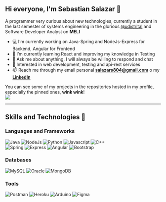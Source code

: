 ## Hi everyone, I'm Sebastian Salazar  👋 

A programmer very curious about new technologies, currently a student in the last semester of systems engineering in the glorious [@udistrital](https://github.com/udistrital) and Software Developer Analyst on **MELI**

- 💻 I’m currently working on Java-Spring and NodeJs-Express for Backend, Angular for Frontend
- 🌱 I’m currently learning React and improving my knowledge in Testing
- 💬 Ask me about anything, I will always be willing to respond and chat
- 👀 Interested in web development, testing and api-rest services
- 📫 Reach me through my email personal **salazars804@gmail.com** o my [**Linkedln**](https://www.linkedin.com/in/sebsalazari/)

You can see some of my projects in the repositories hosted in my profile, especially the pinned ones, **wink wink**!
<br>
![](http://estruyf-github.azurewebsites.net/api/VisitorHit?user=SebSalazar&repo=SebSalazar&countColorcountColor&countColor=%234ea94b)
***

## Skills and Technologies 🔧

### Languages and Frameworks
<img alt="Java" src="https://img.shields.io/badge/java%20-%23DC322F.svg?&style=for-the-badge&logo=java&logoColor=white"/> <img alt="NodeJs" src="https://img.shields.io/badge/nodejs-%2334AA53.svg?&style=for-the-badge&logo=node.js&logoColor=white"/> <img alt="Python" src="https://img.shields.io/badge/Python-%23FABC04.svg?&style=for-the-badge&logo=python&logoColor=black"/> <img alt="Javascript" src="https://img.shields.io/badge/javascript%20-%23323330.svg?&style=for-the-badge&logo=javascript&logoColor=yellow"/> <img alt="C++" src="https://img.shields.io/badge/C++%20-%2300599C.svg?&style=for-the-badge&logo=c%2B%2B&logoColor=white"/> 
<br>
<img alt="Spring" src="https://img.shields.io/badge/Spring%20-%236DB33F.svg?&style=for-the-badge&logo=spring&logoColor=white"/> <img alt="Express" src="https://img.shields.io/badge/Express%20-%2335495E.svg?&style=for-the-badge&logo=express&logoColor=green"/> <img alt="Angular" src="https://img.shields.io/badge/Angular%20-%23DD0031.svg?&style=for-the-badge&logo=angular&logoColor=white"/> <img alt="Bootstrap" src="https://img.shields.io/badge/bootstrap%20-%23563D7C.svg?&style=for-the-badge&logo=bootstrap&logoColor=white"/> 

### Databases 
<img alt="MySQL" src="https://img.shields.io/badge/mysql-%230175C2.svg?&style=for-the-badge&logo=mysql&logoColor=white"/> <img alt="Oracle" src ="https://img.shields.io/badge/oracle%20-%23F00000.svg?&style=for-the-badge&logo=oracle&logoColor=white" /> <img alt="MongoDB" src ="https://img.shields.io/badge/MongoDB-%234ea94b.svg?&style=for-the-badge&logo=mongodb&logoColor=white"/>

### Tools 
<img alt="Postman" src="https://img.shields.io/badge/Postman-%23FA7343.svg?&style=for-the-badge&logo=postman&logoColor=white"/> <img alt="Heroku" src ="https://img.shields.io/badge/Heroku%20-%23663399.svg?&style=for-the-badge&logo=heroku&logoColor=white" /> <img alt="Arduino" src ="https://img.shields.io/badge/Arduino%20-%23000000.svg?&style=for-the-badge&logo=arduino&logoColor=blue" /> <img alt="Figma" src ="https://img.shields.io/badge/Figma-%2338B2AC.svg?&style=for-the-badge&logo=figma&logoColor=white"/>
